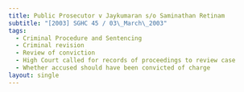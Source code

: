 ```yaml
---
title: Public Prosecutor v Jaykumaran s/o Saminathan Retinam
subtitle: "[2003] SGHC 45 / 03\_March\_2003"
tags:
  - Criminal Procedure and Sentencing
  - Criminal revision
  - Review of conviction
  - High Court called for records of proceedings to review case
  - Whether accused should have been convicted of charge
layout: single
---
```


